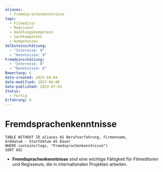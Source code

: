 ```yaml
---
aliases:
  - Fremdsprachenkenntnisse
tags:
  - Filmeditor
  - Regisseur
  - Handlungskompetenz
  - Sachkompetenz
  - Kompetenzen
Selbsteinschätzung:
  - "Interesse: 9"
  - "Kenntnisse: 9"
Fremdeinschätzung:
  - "Interesse: 8"
  - "Kenntnisse: 8"
Bewertung: 6
date-created: 2023-04-04
date-modified: 2023-04-08
date-published: 2023-07-03
Status:
  - fertig
Erfahrung: 0
---
```


# Fremdsprachenkenntnisse

```dataview
TABLE WITHOUT ID aliases AS Berufserfahrung, Firmenname,
Enddatum - Startdatum AS Dauer
WHERE contains(tags, "Fremdsprachenkenntnisse")
SORT ASC
```
- **Fremdsprachenkenntnisse** sind eine wichtige Fähigkeit für Filmeditoren und Regisseure, die in internationalen Projekten arbeiten.
